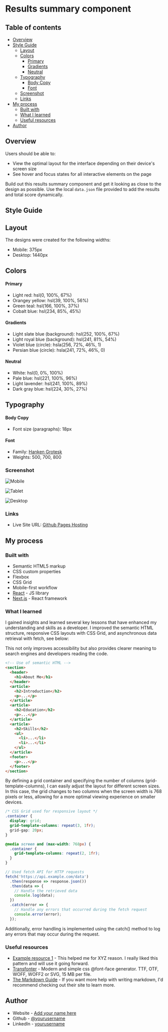# Results summary component

## Table of contents

- [Overview](#overview)
- [Style Guide](#style-guide)
  - [Layout](#layout)
  - [Colors](#colors)
    - [Primary](#primary)
    - [Gradients](#gradients)
    - [Neutral](#neutral)
  - [Typography](#typography)
    - [Body Copy](#body-copy)
    - [Font](#font)
  - [Screenshot](#screenshot)
  - [Links](#links)
- [My process](#my-process)
  - [Built with](#built-with)
  - [What I learned](#what-i-learned)
  - [Useful resources](#useful-resources)
- [Author](#author)

## Overview

Users should be able to:

- View the optimal layout for the interface depending on their device's screen size
- See hover and focus states for all interactive elements on the page

Build out this results summary component and get it looking as close to the design as possible.
Use the local `data.json` file provided to add the results and total score dynamically.

## Style Guide

## Layout
The designs were created for the following widths:
- Mobile: 375px
- Desktop: 1440px

## Colors
#### Primary
- Light red: hsl(0, 100%, 67%)
- Orangey yellow: hsl(39, 100%, 56%)
- Green teal: hsl(166, 100%, 37%)
- Cobalt blue: hsl(234, 85%, 45%)

#### Gradients
- Light slate blue (background): hsl(252, 100%, 67%)
- Light royal blue (background): hsl(241, 81%, 54%)
- Violet blue (circle): hsla(256, 72%, 46%, 1)
- Persian blue (circle): hsla(241, 72%, 46%, 0)

#### Neutral
- White: hsl(0, 0%, 100%)
- Pale blue: hsl(221, 100%, 96%)
- Light lavender: hsl(241, 100%, 89%)
- Dark gray blue: hsl(224, 30%, 27%)

## Typography
#### Body Copy
- Font size (paragraphs): 18px

#### Font
- Family: [Hanken Grotesk](https://fonts.google.com/specimen/Hanken+Grotesk)
- Weights: 500, 700, 800

### Screenshot

![Mobile](./assets/images/mobile.png)

![Tablet](./assets/images/tablet.png)

![Desktop](./assets/images/desktop.png)

### Links

- Live Site URL: [Github Pages Hosting](https://stevenoyes.github.io/result-summary-component/)

## My process

### Built with

- Semantic HTML5 markup
- CSS custom properties
- Flexbox
- CSS Grid
- Mobile-first workflow
- [React](https://reactjs.org/) - JS library
- [Next.js](https://nextjs.org/) - React framework

### What I learned

I gained insights and learned several key lessons that have enhanced my understanding and skills as a developer. I improved the semantic HTML structure, responsive CSS layouts with CSS Grid, and asynchronous data retrieval with fetch, see below:

This not only improves accessibility but also provides clearer meaning to search engines and developers reading the code.
```html
<!-- Use of semantic HTML -->
<section>
  <header>
    <h1>About Me</h1>
  </header>
  <article>
    <h2>Introduction</h2>
    <p>...</p>
  </article>
  <article>
    <h2>Education</h2>
    <p>...</p>
  </article>
  <article>
    <h2>Skills</h2>
    <ul>
      <li>...</li>
      <li>...</li>
    </ul>
  </article>
  <footer>
    <p>...</p>
  </footer>
</section>
```

By defining a grid container and specifying the number of columns (grid-template-columns), I can easily adjust the layout for different screen sizes. In this case, the grid changes to two columns when the screen width is 768 pixels or less, allowing for a more optimal viewing experience on smaller devices.
```css
/* CSS Grid used for responsive layout */
.container {
  display: grid;
  grid-template-columns: repeat(3, 1fr);
  grid-gap: 20px;
}

@media screen and (max-width: 768px) {
  .container {
    grid-template-columns: repeat(2, 1fr);
  }
}
```

```js
// Used fetch API for HTTP requests
fetch('https://api.example.com/data')
  .then(response => response.json())
  .then(data => {
    // Handle the retrieved data
    console.log(data);
  })
  .catch(error => {
    // Handle any errors that occurred during the fetch request
    console.error(error);
  });
```
Additionally, error handling is implemented using the catch() method to log any errors that may occur during the request.

### Useful resources

- [Example resource 1](https://example.com) - This helped me for XYZ reason. I really liked this pattern and will use it going forward.
- [Transfonter](https://transfonter.org/) - Modern and simple css @font-face generator. TTF, OTF, WOFF, WOFF2 or SVG, 15 MB per file.
- [The Markdown Guide](https://markdownguide.org/) - If you want more help with writing markdown, I'd recommend checking out their site to learn more.

## Author

- Website - [Add your name here](https://www.your-site.com)
- Github - [@yourusername](https://www.twitter.com/yourusername)
- LinkedIn - [yourusername](https://www.linkedin.com)